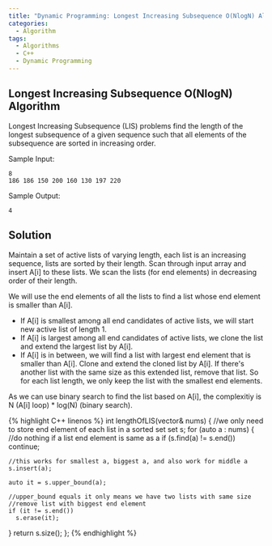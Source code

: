 ```yaml
---
title: "Dynamic Programming: Longest Increasing Subsequence O(NlogN) Algorithm"
categories:
  - Algorithm
tags:
  - Algorithms
  - C++
  - Dynamic Programming
---
```


## Longest Increasing Subsequence O(NlogN) Algorithm

Longest Increasing Subsequence (LIS) problems find the length of the longest subsequence of a given sequence such that all elements of the subsequence are sorted in increasing order.

Sample Input:
```
8
186 186 150 200 160 130 197 220
```
Sample Output:
```
4
```

## Solution  

Maintain a set of active lists of varying length, each list is an increasing sequence, lists are sorted by their length.
Scan through input array and insert A[i] to these lists. We scan the lists (for end elements) in decreasing order of their length.

We will use the end elements of all the lists to find a list whose end element is smaller than A[i].

* If A[i] is smallest among all end candidates of active lists, we will start new active list of length 1.
* If A[i] is largest among all end candidates of active lists, we clone the list and extend the largest list by A[i].
* If A[i] is in between, we will find a list with largest end element that is smaller than A[i]. Clone and extend the cloned list by A[i]. If there's another list with the same size as this extended list, remove that list. So for each list length, we only keep the list with the smallest end elements.  

As we can use binary search to find the list based on  A[i], the complexitiy is N (A[i] loop) * log(N) (binary search).

{% highlight C++ linenos %}
int lengthOfLIS(vector<int>& nums)
{
  //we only need to store end element of each list in a sorted set
  set<int> s;
  for (auto a : nums) {
    //do nothing if a list end element is same as a
    if (s.find(a) != s.end())
      continue;

    //this works for smallest a, biggest a, and also work for middle a
    s.insert(a);

    auto it = s.upper_bound(a);

    //upper_bound equals it only means we have two lists with same size
    //remove list with biggest end element
    if (it != s.end())
      s.erase(it);
  }
  return s.size();
};
{% endhighlight %}
